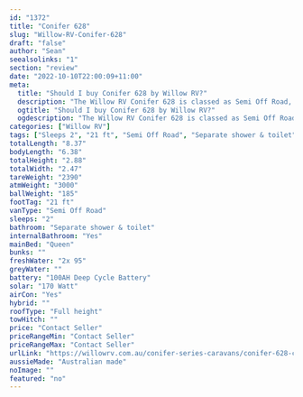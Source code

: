 ```yaml
---
id: "1372"
title: "Conifer 628"
slug: "Willow-RV-Conifer-628"
draft: "false"
author: "Sean"
seealsolinks: "1"
section: "review"
date: "2022-10-10T22:00:09+11:00"
meta:
  title: "Should I buy Conifer 628 by Willow RV?"
  description: "The Willow RV Conifer 628 is classed as Semi Off Road, and sleeps 2 people. It is Australian made and comes in at 21 ft. It generally has Separate shower & toilet."
  ogtitle: "Should I buy Conifer 628 by Willow RV?"
  ogdescription: "The Willow RV Conifer 628 is classed as Semi Off Road, and sleeps 2 people. It is Australian made and comes in at 21 ft. It generally has Separate shower & toilet."
categories: ["Willow RV"]
tags: ["Sleeps 2", "21 ft", "Semi Off Road", "Separate shower & toilet", "Full height", "Price Unknown"]
totalLength: "8.37"
bodyLength: "6.38"
totalHeight: "2.88"
totalWidth: "2.47"
tareWeight: "2390"
atmWeight: "3000"
ballWeight: "185"
footTag: "21 ft"
vanType: "Semi Off Road"
sleeps: "2"
bathroom: "Separate shower & toilet"
internalBathroom: "Yes"
mainBed: "Queen"
bunks: ""
freshWater: "2x 95"
greyWater: ""
battery: "100AH Deep Cycle Battery"
solar: "170 Watt"
airCon: "Yes"
hybrid: ""
roofType: "Full height"
towHitch: ""
price: "Contact Seller"
priceRangeMin: "Contact Seller"
priceRangeMax: "Contact Seller"
urlLink: "https://willowrv.com.au/conifer-series-caravans/conifer-628-caravan/"
aussieMade: "Australian made"
noImage: ""
featured: "no"
---
```

